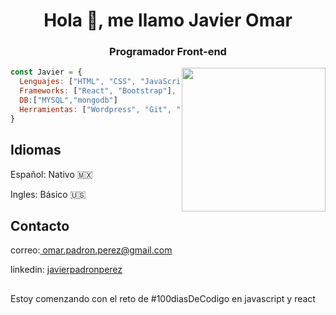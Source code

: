 <h1 align="center">Hola 👋, me llamo Javier Omar</h1>
<h3 align="center">Programador Front-end</h3> 
<img align='right' src="https://github.com/OmarPadronPerez/OmarPadronPerez/assets/87333744/f03df1b0-22b3-43b5-b72c-5f07884b0f20" width="230">

```javascript
const Javier = {
  Lenguajes: ["HTML", "CSS", "JavaScript", "Typescript", "Python", "Java"],
  Frameworks: ["React", "Bootstrap"],
  DB:["MYSQL","mongodb"]
  Herramientas: ["Wordpress", "Git", "Docker"]
}
```
<h2>Idiomas</h2> 
Español: Nativo 🇲🇽 
  
Ingles: Básico 🇺🇸 

<h2>Contacto</h2> 
correo:<a href="mailto:omar.padron.perez@gmail.com"> omar.padron.perez@gmail.com</a>

linkedin: <a href="https://www.linkedin.com/in/javierpadronperez/"> javierpadronperez</a>

<h2></h2> 
 Estoy comenzando con el reto de #100diasDeCodigo en javascript y react






